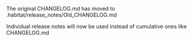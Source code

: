 The original CHANGELOG.md has moved to .habitat/release_notes/Old_CHANGELOG.md

Individual release notes will now be used instead of cumulative ones like CHANGELOG.md

